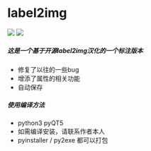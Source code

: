 # label2img

[![](https://jaywcjlove.github.io/sb/ico/awesome.svg)](#) [![](https://jaywcjlove.github.io/sb/license/mit.svg)](#)

##### 这是一个基于开源label2img汉化的一个标注版本

- 修复了以往的一些bug
- 增添了属性的相关功能
- 自动保存

##### 使用编译方法

- python3 pyQT5
- 如需编译安装，请联系作者本人
- pyinstaller / py2exe 都可以打包


